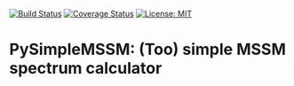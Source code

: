 [![Build Status](https://api.travis-ci.org/misho104/SimSUSY.svg?branch=master)](https://travis-ci.org/misho104/SimSUSY)
[![Coverage Status](https://coveralls.io/repos/github/misho104/SimSUSY/badge.svg?branch=master)](https://coveralls.io/github/misho104/SimSUSY?branch=master)
[![License: MIT](https://img.shields.io/badge/License-MIT-ff25d1.svg)](https://github.com/misho104/SimSUSY/blob/master/LICENSE)

PySimpleMSSM: (Too) simple MSSM spectrum calculator
===================================================
